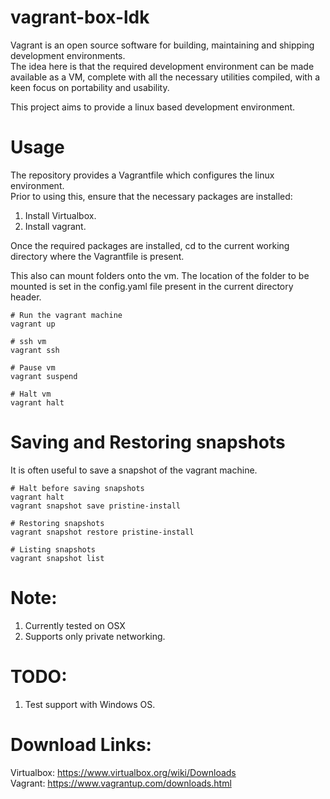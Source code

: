 # vagrant-box-ldk
Vagrant is an open source software for building, maintaining and shipping development environments.<br/>
The idea here is that the required development environment can be made available as a VM, complete with all the necessary utilities compiled, with a keen focus on portability and usability.<br/>

This project aims to provide a linux based development environment.

# Usage
The repository provides a Vagrantfile which configures the linux environment.<br/>
Prior to using this, ensure that the necessary packages are installed:<br/>
1. Install Virtualbox. <br/>
2. Install vagrant. <br/>

Once the required packages are installed, cd to the current working directory where the Vagrantfile is present.<br/>

This also can mount folders onto the vm. The location of the folder to be mounted is set in the config.yaml file present in the current directory header.

```
# Run the vagrant machine
vagrant up

# ssh vm
vagrant ssh

# Pause vm
vagrant suspend

# Halt vm
vagrant halt
```

# Saving and Restoring snapshots

It is often useful to save a snapshot of the vagrant machine.
```
# Halt before saving snapshots
vagrant halt
vagrant snapshot save pristine-install

# Restoring snapshots
vagrant snapshot restore pristine-install

# Listing snapshots
vagrant snapshot list
```

# Note:
1. Currently tested on OSX
2. Supports only private networking.

# TODO:
1. Test support with Windows OS.

# Download Links:
Virtualbox: https://www.virtualbox.org/wiki/Downloads <br/>
Vagrant: https://www.vagrantup.com/downloads.html <br/>
